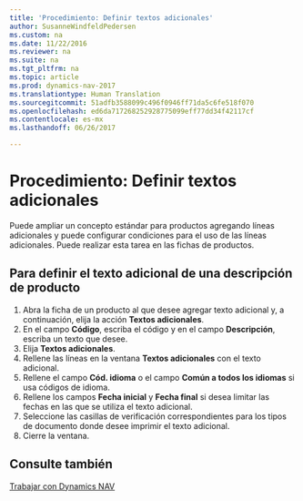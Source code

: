 ```yaml
---
title: 'Procedimiento: Definir textos adicionales'
author: SusanneWindfeldPedersen
ms.custom: na
ms.date: 11/22/2016
ms.reviewer: na
ms.suite: na
ms.tgt_pltfrm: na
ms.topic: article
ms.prod: dynamics-nav-2017
ms.translationtype: Human Translation
ms.sourcegitcommit: 51adfb3588099c496f0946ff71da5c6fe518f070
ms.openlocfilehash: ed6da717268252928775099eff77dd34f42117cf
ms.contentlocale: es-mx
ms.lasthandoff: 06/26/2017

---
```

    
# <a name="how-to-define-extended-text"></a>Procedimiento: Definir textos adicionales

Puede ampliar un concepto estándar para productos agregando líneas adicionales y puede configurar condiciones para el uso de las líneas adicionales. Puede realizar esta tarea en las fichas de productos.

## <a name="to-define-extended-text-for-an-item-description"></a>Para definir el texto adicional de una descripción de producto
1. Abra la ficha de un producto al que desee agregar texto adicional y, a continuación, elija la acción **Textos adicionales**.
2. En el campo **Código**, escriba el código y en el campo **Descripción**, escriba un texto que desee.
3. Elija **Textos adicionales**.
4. Rellene las líneas en la ventana **Textos adicionales** con el texto adicional.
5. Rellene el campo **Cód. idioma** o el campo **Común a todos los idiomas** si usa códigos de idioma. 
6. Rellene los campos **Fecha inicial** y **Fecha final** si desea limitar las fechas en las que se utiliza el texto adicional.
7. Seleccione las casillas de verificación correspondientes para los tipos de documento donde desee imprimir el texto adicional.
8. Cierre la ventana.

## <a name="see-also"></a>Consulte también
[Trabajar con Dynamics NAV](ui-work-product.md)


